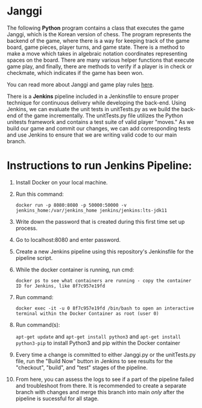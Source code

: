 # Janggi

The following **Python** program contains a class that executes the game Janggi, which is the Korean version of chess. The program represents the backend of the game, where there is a way for keeping track of the game board, game pieces, player turns, and game state. There is a method to make a move which takes in algebraic notation coordinates representing spaces on the board. There are many various helper functions that execute game play, and finally, there are methods to verify if a player is in check or checkmate, which indicates if the game has been won.

You can read more about Janggi and game play rules [here](https://en.wikipedia.org/wiki/Janggi).

There is a **Jenkins** pipeline included in a Jenkinsfile to ensure proper technique for continuous delivery while developing the back-end. Using Jenkins, we can evaluate the unit tests in unitTests.py as we build the back-end of the game incrementally. The unitTests.py file utilizes the Python unitests framework and contains a test suite of valid player "moves." As we build our game and commit our changes, we can add corresponding tests and use Jenkins to ensure that we are writing valid code to our main branch.

# Instructions to run Jenkins Pipeline:

1. Install Docker on your local machine.
2. Run this command: 

    ``docker run -p 8080:8080 -p 50000:50000 -v jenkins_home:/var/jenkins_home jenkins/jenkins:lts-jdk11``

3. Write down the password that is created during this first time set up process.

4. Go to localhost:8080 and enter password.

5. Create a new Jenkins pipeline using this repository's Jenkinsfile for the pipeline script.

6. While the docker container is running, run cmd: 

    ``docker ps to see what containers are running - copy the container ID for Jenkins, like 8f7c957e19fd``

7. Run command: 

    ``docker exec -it -u 0 8f7c957e19fd /bin/bash to open an interactive terminal within the Docker Container as root (user 0)``

8. Run command(s): 

    ``apt-get update`` and ``apt-get install python3`` and ``apt-get install python3-pip`` to install Python3 and pip within the Docker container

9. Every time a change is committed to either Janggi.py or the unitTests.py file, run the "Build Now" button in Jenkins to see results for the "checkout", "build", and "test" stages of the pipeline. 

10. From here, you can assess the logs to see if a part of the pipeline failed and troubleshoot from there. It is recommended to create a separate branch with changes and merge this branch into main *only* after the pipeline is sucessful for all stage.


